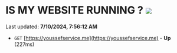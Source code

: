 # IS MY WEBSITE RUNNING ? [![](https://img.shields.io/static/v1?label=Sponsor&message=%E2%9D%A4&logo=GitHub&color=%23fe8e86)](https://github.com/sponsors/Youssef-Lehmam)

Last updated: **7/10/2024, 7:56:12 AM**

- `GET` [https://youssefservice.me](https://youssefservice.me) - **Up** (227ms)
